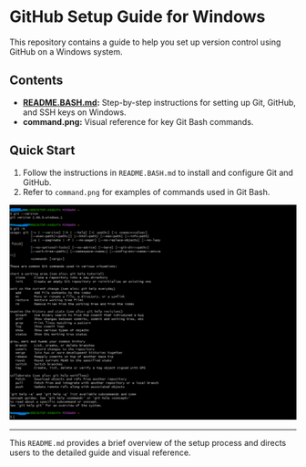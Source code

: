 # GitHub Setup Guide for Windows

This repository contains a guide to help you set up version control using GitHub on a Windows system.

## Contents

- **[README.BASH.md](README.BASH.md):** Step-by-step instructions for setting up Git, GitHub, and SSH keys on Windows.
- **command.png:** Visual reference for key Git Bash commands.

## Quick Start

1. Follow the instructions in `README.BASH.md` to install and configure Git and GitHub.
2. Refer to `command.png` for examples of commands used in Git Bash.

![Git Bash Commands](command.png)

---

This `README.md` provides a brief overview of the setup process and directs users to the detailed guide and visual reference.
